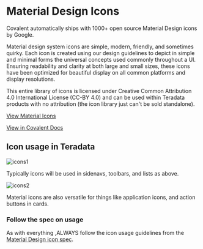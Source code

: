 # Material Design Icons

Covalent automatically ships with 1000+ open source Material Design icons by Google.

Material design system icons are simple, modern, friendly, and sometimes quirky. Each icon is created using our design guidelines to depict in simple and minimal forms the universal concepts used commonly throughout a UI. Ensuring readability and clarity at both large and small sizes, these icons have been optimized for beautiful display on all common platforms and display resolutions.

This entire library of icons is licensed under Creative Common Attribution 4.0 International License (CC-BY 4.0) and can be used within Teradata products with no attribution (the icon library just can't be sold standalone).

[View Material Icons](https://material.io/tools/icons/?style=baseline)

[View in Covalent Docs](https://teradata.github.io/covalent/#/style-guide/iconography)

## Icon usage in Teradata

![icons1](assets/images/icons.png)

Typically icons will be used in sidenavs, toolbars, and lists as above.

![icons2](assets/images/icons2.png)

Material icons are also versatile for things like application icons, and action buttons in cards.

### Follow the spec on usage

As with everything ,ALWAYS follow the icon usage guidelines from the[ Material Design icon spec](https://material.io/design/iconography/system-icons.html#design-principles).



